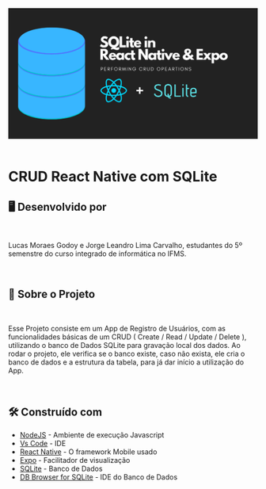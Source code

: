 <!-- ************************************* Logo ********************************************* -->
<div align="center">
  <img width="900px" alt="Logo" src="./images/logo.png">
</div>

</br>

<!-- ************************************* Título ********************************************* -->
<h1> CRUD React Native com SQLite </h1>

<!-- ************************************* Baadges ********************************************* -->

## 🖥️ Desenvolvido por
</br>

Lucas Moraes Godoy e Jorge Leandro Lima Carvalho, estudantes do 5º semenstre do curso integrado de informática no IFMS.

</br>

## 🚀 Sobre o Projeto
</br>

Esse Projeto consiste em um App de Registro de Usuários, com as funcionalidades básicas de um CRUD ( Create / Read / Update / Delete ), utilizando o banco de Dados SQLite para gravação local dos dados. Ao rodar o projeto, ele verifica se o banco existe, caso não exista, ele cria o banco de dados e a estrutura da tabela, para já dar início a utilização do App.

</br>

## 🛠️ Construído com

* [NodeJS](https://nodejs.org/en/) - Ambiente de execução Javascript
* [Vs Code](https://code.visualstudio.com/) - IDE
* [React Native](https://reactnative.dev/) - O framework Mobile usado
* [Expo](https://expo.io/) - Facilitador de visualização
* [SQLite](https://www.sqlite.org/index.html) - Banco de Dados
* [DB Browser for SQLite](https://www.sqlite.org/index.html) - IDE do Banco de Dados